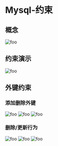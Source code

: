 # Mysql-约束

## 概念

  <img :src="$withBase('/mysql/sqlYs01.png')" alt="foo">

## 约束演示

  <img :src="$withBase('/mysql/sqlYs02.png')" alt="foo">

## 外键约束

### 添加删除外键

  <img :src="$withBase('/mysql/sqlYs03.png')" alt="foo">
  <img :src="$withBase('/mysql/sqlYs03-1.png')" alt="foo">
  <img :src="$withBase('/mysql/sqlYs03-2.png')" alt="foo">

### 删除/更新行为

  <img :src="$withBase('/mysql/sqlYs04.png')" alt="foo">
  <img :src="$withBase('/mysql/sqlYs04-1.png')" alt="foo">
  <img :src="$withBase('/mysql/sqlYs04-2.png')" alt="foo">
